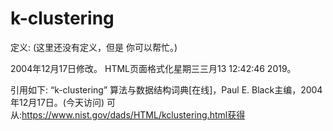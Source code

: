 # k-clustering


定义:
(这里还没有定义，但是
你可以帮忙。)








2004年12月17日修改。
HTML页面格式化星期三三月13 12:42:46 2019。



引用如下:
“k-clustering”
算法与数据结构词典[在线]，Paul E. Black主编，2004年12月17日。(今天访问)
可从:https://www.nist.gov/dads/HTML/kclustering.html获得
